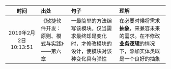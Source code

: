 |时间|出处|句子|理解|
| :----------: | :--- | :--- | :--- |
|2019年2月2日 10:13:51|《敏捷软件开发：原则、模式与实践》——第六章|一最简单的方法编写该模块。仅当需求最终却是变化时，才修改模块的设计，使模块对该种变化具有弹性|在必要时候将需求**抽象**，来兼容未来的需求。在不修改**业务逻辑**的情况下，添加实体类既是一个良好的抽象